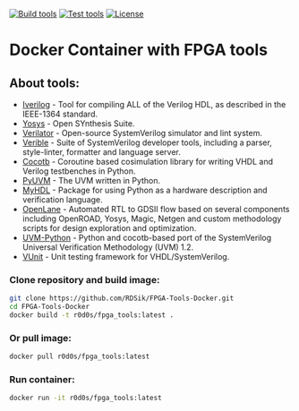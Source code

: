 [![Build tools](https://github.com/RDSik/FPGA-Tools-Docker/actions/workflows/build.yml/badge.svg?branch=master)](https://github.com/RDSik/FPGA-Tools-Docker/actions/workflows/build.yml)
[![Test tools](https://github.com/RDSik/FPGA-Tools-Docker/actions/workflows/test.yml/badge.svg?branch=master)](https://github.com/RDSik/FPGA-Tools-Docker/actions/workflows/test.yml)
[![License](https://img.shields.io/badge/license-MIT-green.svg)](https://github.com/RDSik/FPGA-Tools-Docker/blob/master/LICENSE.txt)

# Docker Container with FPGA tools

## About tools:

* [Iverilog](https://github.com/steveicarus/iverilog.git) - Tool for compiling ALL of the Verilog HDL, as described in the IEEE-1364 standard.
* [Yosys](https://github.com/YosysHQ/yosys.git) - Open SYnthesis Suite.
* [Verilator](https://github.com/verilator/verilator.git) - Open-source SystemVerilog simulator and lint system.
* [Verible](https://github.com/chipsalliance/verible.git) - Suite of SystemVerilog developer tools, including a parser, style-linter, formatter and language server.
* [Cocotb](https://github.com/cocotb/cocotb.git) - Coroutine based cosimulation library for writing VHDL and Verilog testbenches in Python.
* [PyUVM](https://github.com/pyuvm/pyuvm.git) - The UVM written in Python.
* [MyHDL](https://github.com/myhdl/myhdl.git) - Package for using Python as a hardware description and verification language.
* [OpenLane](https://github.com/The-OpenROAD-Project/OpenLane.git) - Automated RTL to GDSII flow based on several components including OpenROAD, Yosys, Magic, Netgen and custom methodology scripts for design exploration and optimization. 
* [UVM-Python](https://github.com/tpoikela/uvm-python.git) - Python and cocotb-based port of the SystemVerilog Universal Verification Methodology (UVM) 1.2.
* [VUnit](https://github.com/VUnit/vunit.git) - Unit testing framework for VHDL/SystemVerilog.

### Clone repository and build image:
```bash
git clone https://github.com/RDSik/FPGA-Tools-Docker.git
cd FPGA-Tools-Docker
docker build -t r0d0s/fpga_tools:latest .
```
### Or pull image:
```bash
docker pull r0d0s/fpga_tools:latest
```

### Run container:
```bash
docker run -it r0d0s/fpga_tools:latest
```
